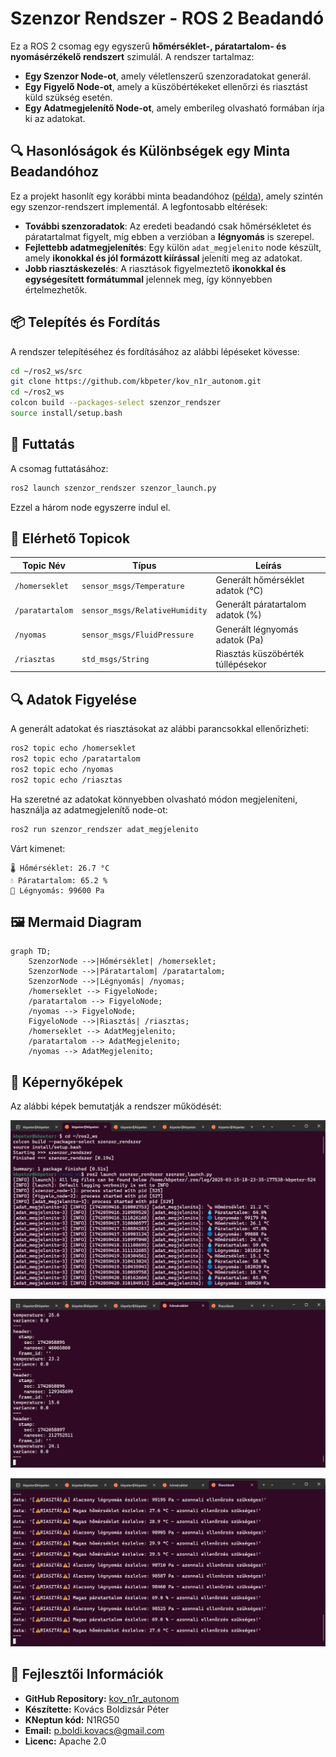 # Szenzor Rendszer - ROS 2 Beadandó

Ez a ROS 2 csomag egy egyszerű **hőmérséklet-, páratartalom- és nyomásérzékelő rendszert** szimulál. A rendszer tartalmaz:
- **Egy Szenzor Node-ot**, amely véletlenszerű szenzoradatokat generál.
- **Egy Figyelő Node-ot**, amely a küszöbértékeket ellenőrzi és riasztást küld szükség esetén.
- **Egy Adatmegjelenítő Node-ot**, amely emberileg olvasható formában írja ki az adatokat.

## 🔍 Hasonlóságok és Különbségek egy Minta Beadandóhoz

Ez a projekt hasonlít egy korábbi minta beadandóhoz ([példa](https://github.com/gfigneczi1/ign_b7e_temp_sens)), amely szintén egy szenzor-rendszert implementál. A legfontosabb eltérések:
- **További szenzoradatok**: Az eredeti beadandó csak hőmérsékletet és páratartalmat figyelt, míg ebben a verzióban a **légnyomás** is szerepel.
- **Fejlettebb adatmegjelenítés**: Egy külön `adat_megjelenito` node készült, amely **ikonokkal és jól formázott kiírással** jeleníti meg az adatokat.
- **Jobb riasztáskezelés**: A riasztások figyelmeztető **ikonokkal és egységesített formátummal** jelennek meg, így könnyebben értelmezhetők.

## 📦 Telepítés és Fordítás

A rendszer telepítéséhez és fordításához az alábbi lépéseket kövesse:

```bash
cd ~/ros2_ws/src
git clone https://github.com/kbpeter/kov_n1r_autonom.git
cd ~/ros2_ws
colcon build --packages-select szenzor_rendszer
source install/setup.bash
```

## 🚀 Futtatás

A csomag futtatásához:

```bash
ros2 launch szenzor_rendszer szenzor_launch.py
```

Ezzel a három node egyszerre indul el.

## 📡 Elérhető Topicok

| Topic Név          | Típus                           | Leírás                                    |
|--------------------|---------------------------------|-------------------------------------------|
| `/homerseklet`     | `sensor_msgs/Temperature`       | Generált hőmérséklet adatok (°C)         |
| `/paratartalom`    | `sensor_msgs/RelativeHumidity`  | Generált páratartalom adatok (%)         |
| `/nyomas`          | `sensor_msgs/FluidPressure`     | Generált légnyomás adatok (Pa)           |
| `/riasztas`        | `std_msgs/String`               | Riasztás küszöbérték túllépésekor        |

## 🔍 Adatok Figyelése

A generált adatokat és riasztásokat az alábbi parancsokkal ellenőrizheti:

```bash
ros2 topic echo /homerseklet
ros2 topic echo /paratartalom
ros2 topic echo /nyomas
ros2 topic echo /riasztas
```

Ha szeretné az adatokat könnyebben olvasható módon megjeleníteni, használja az adatmegjelenítő node-ot:

```bash
ros2 run szenzor_rendszer adat_megjelenito
```

Várt kimenet:

```
🌡️ Hőmérséklet: 26.7 °C
💧 Páratartalom: 65.2 %
🔵 Légnyomás: 99600 Pa
```

## 🖼️ Mermaid Diagram

```mermaid
graph TD;
    SzenzorNode -->|Hőmérséklet| /homerseklet;
    SzenzorNode -->|Páratartalom| /paratartalom;
    SzenzorNode -->|Légnyomás| /nyomas;
    /homerseklet --> FigyeloNode;
    /paratartalom --> FigyeloNode;
    /nyomas --> FigyeloNode;
    FigyeloNode -->|Riasztás| /riasztas;
    /homerseklet --> AdatMegjelenito;
    /paratartalom --> AdatMegjelenito;
    /nyomas --> AdatMegjelenito;
```

## 📸 Képernyőképek

Az alábbi képek bemutatják a rendszer működését:

![Adatmegjelenítő](kepek/megjelenito.png)

![Hőmérséklet adatok](kepek/homerseklet.png)

![Riasztások](kepek/riasztasok.png)

## 🔧 Fejlesztői Információk

- **GitHub Repository:** [kov_n1r_autonom](https://github.com/kbpeter/kov_n1r_autonom)
- **Készítette:** Kovács Boldizsár Péter
- **KNeptun kód:** N1RG50
- **Email:** p.boldi.kovacs@gmail.com
- **Licenc:** Apache 2.0
